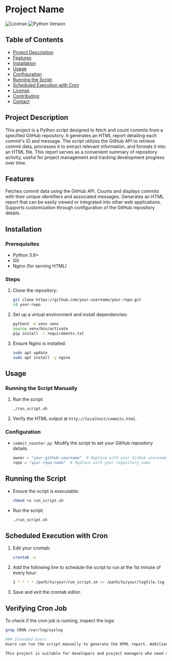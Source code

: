 # Project Name

![License](https://img.shields.io/badge/license-MIT-blue.svg)
![Python Version](https://img.shields.io/badge/python-3.8%2B-blue.svg)

## Table of Contents
- [Project Description](#project-description)
- [Features](#features)
- [Installation](#installation)
- [Usage](#usage)
- [Configuration](#configuration)
- [Running the Script](#running-the-script)
- [Scheduled Execution with Cron](#scheduled-execution-with-cron)
- [License](#license)
- [Contributing](#contributing)
- [Contact](#contact)

## Project Description
This project is a Python script designed to fetch and count commits from a specified GitHub repository. It generates an HTML report detailing each commit's ID and message. The script utilizes the GitHub API to retrieve commit data, processes it to extract relevant information, and formats it into an HTML file. This report serves as a convenient summary of repository activity, useful for project management and tracking development progress over time.

## Features
Fetches commit data using the GitHub API.
Counts and displays commits with their unique identifiers and associated messages.
Generates an HTML report that can be easily viewed or integrated into other web applications.
Supports customization through configuration of the GitHub repository details.

## Installation
### Prerequisites
- Python 3.8+
- Git
- Nginx (for serving HTML)

### Steps
1. Clone the repository:
    ```bash
    git clone https://github.com/your-username/your-repo.git
    cd your-repo
    ```

2. Set up a virtual environment and install dependencies:
    ```bash
    python3 -m venv venv
    source venv/bin/activate
    pip install -r requirements.txt
    ```

3. Ensure Nginx is installed:
    ```bash
    sudo apt update
    sudo apt install -y nginx
    ```

## Usage
### Running the Script Manually
1. Run the script:
    ```bash
    ./run_script.sh
    ```

2. Verify the HTML output at `http://localhost/commits.html`.

### Configuration
- `commit_counter.py`: Modify the script to set your GitHub repository details.

    ```python
    owner = "your-github-username"  # Replace with your GitHub username
    repo = "your-repo-name"  # Replace with your repository name
    ```

## Running the Script
- Ensure the script is executable:
    ```bash
    chmod +x run_script.sh
    ```

- Run the script:
    ```bash
    ./run_script.sh
    ```

## Scheduled Execution with Cron
1. Edit your crontab:
    ```bash
    crontab -e
    ```

2. Add the following line to schedule the script to run at the 1st minute of every hour:
    ```bash
    1 * * * * /path/to/your/run_script.sh >> /path/to/your/logfile.log 2>&1
    ```

3. Save and exit the crontab editor.

## Verifying Cron Job
To check if the cron job is running, inspect the logs:
```bash
grep CRON /var/log/syslog

### Intended Users
Users can run the script manually to generate the HTML report. Additionally, the script can be scheduled to run periodically using cron, automating the process of updating and maintaining commit records.

This project is suitable for developers and project managers who need a straightforward tool for tracking commit history and analyzing repository activity visually.